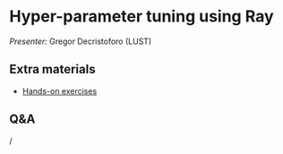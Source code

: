 # Hyper-parameter tuning using Ray

*Presenter:* Gregor Decristoforo (LUST)

<!--
<video src="https://462000265.lumidata.eu/ai-20241126/recordings/09_Ray.mp4" controls="controls"></video>
-->


## Extra materials

<!--
-   [Presentation slides](https://462000265.lumidata.eu/ai-20241126/files/LUMI-ai-20241126-09-Hyperparameter_tuning_ray.pdf)
-->

-   [Hands-on exercises](E09_Ray.md)


## Q&A

/
